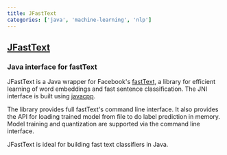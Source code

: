 ```yaml
---
title: JFastText
categories: ['java', 'machine-learning', 'nlp']
---
```

## [JFastText](https://github.com/vinhkhuc/JFastText)

### Java interface for fastText

JFastText is a Java wrapper for Facebook's [fastText](https://github.com/facebookresearch/fastText), 
a library for efficient learning of word embeddings and fast sentence classification. The JNI interface
is built using [javacpp](https://github.com/bytedeco/javacpp).

The library provides full fastText's command line interface. It also provides the API for
loading trained model from file to do label prediction in memory. Model training and quantization
are supported via the command line interface.

JFastText is ideal for building fast text classifiers in Java.
